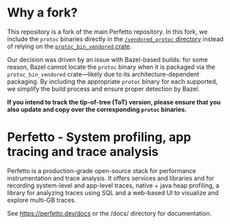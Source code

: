 # Why a fork?

This repository is a fork of the main Perfetto repository. In this fork, we include the `protoc` binaries directly in the [`/vendored_protoc` directory](./vendored_protoc)
instead of relying on the [`protoc_bin_vendored` crate](https://crates.io/crates/protoc-bin-vendored).

Our decision was driven by an issue with Bazel-based builds: for some reason, Bazel cannot locate the `protoc` binary when it is packaged via the
`protoc_bin_vendored` crate—likely due to its architecture-dependent packaging. By including the appropriate `protoc` binary for each supported,
we simplify the build process and ensure proper detection by Bazel.

**If you intend to track the tip-of-tree (ToT) version, please ensure that you also update and copy over the corresponding `protoc` binaries.**

# Perfetto - System profiling, app tracing and trace analysis

Perfetto is a production-grade open-source stack for performance
instrumentation and trace analysis. It offers services and libraries and for
recording system-level and app-level traces, native + java heap profiling, a
library for analyzing traces using SQL and a web-based UI to visualize and
explore multi-GB traces.

See https://perfetto.dev/docs or the /docs/ directory for documentation.
